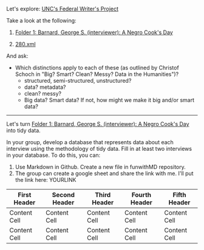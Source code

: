 Let's explore: [UNC's Federal Writer's Project](http://finding-aids.lib.unc.edu/03709/)

Take a look at the following:

1. [Folder 1: Barnard, George S. (interviewer): A Negro Cook's Day](http://dc.lib.unc.edu/cdm/ref/collection/03709/id/1004)

2. [280.xml](https://github.com/introdh2016/labs/blob/master/280.xml)

And ask:

* Which distinctions apply to each of these (as outlined by Christof Schoch in "Big? Smart? Clean? Messy? Data in the Humanities")?
  * structured, semi-structured, unstructured?
  * data? metadata?
  * clean? messy?
  * Big data? Smart data?  If not, how might we make it big and/or smart data?
  

  
-------

Let's turn [Folder 1: Barnard, George S. (interviewer): A Negro Cook's Day](http://dc.lib.unc.edu/cdm/ref/collection/03709/id/1004) into tidy data. 

In your group, develop a database that represents data about each interview using the methodology of tidy data. 
Fill in at least two interviews in your database. 
To do this, you can:
1. Use Markdown in Github. Create a new file in funwithMD repository.
2. The group can create a google sheet and share the link with me. I'll put the link here: YOURLINK

| First Header  | Second Header |  Third Header  |  Fourth Header |  Fifth  Header  |   
| ------------- | ------------- | ------------- | ------------- | ------------- |
| Content Cell  | Content Cell  | Content Cell  |Content Cell  |Content Cell  |
| Content Cell  | Content Cell  | Content Cell  |Content Cell  |Content Cell  |

